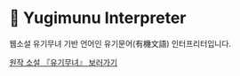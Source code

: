 # 🧾 Yugimunu Interpreter

웹소설 유기무녀 기반 언어인 유기문어(有機文語) 인터프리터입니다.

[원작 소설 『유기무녀』 보러가기](https://novelpia.com/novel/21232)
